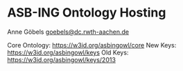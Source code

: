 ASB-ING Ontology Hosting
===================
Anne Göbels
goebels@dc.rwth-aachen.de

Core Ontology: https://w3id.org/asbingowl/core
New Keys: https://w3id.org/asbingowl/keys
Old Keys: https://w3id.org/asbingowl/keys/2013
